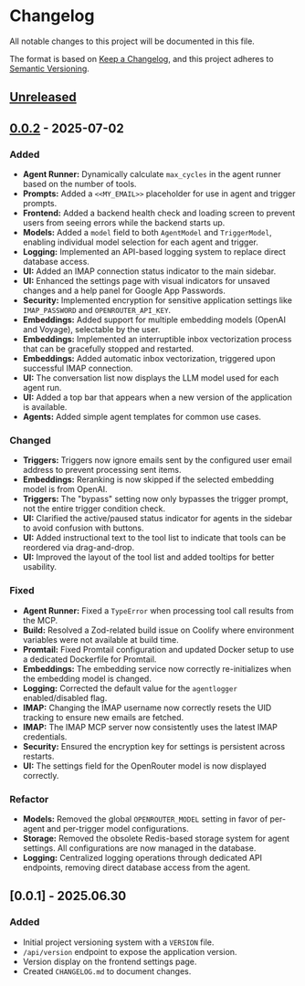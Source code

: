 # Changelog

All notable changes to this project will be documented in this file.

The format is based on [Keep a Changelog](https://keepachangelog.com/en/1.0.0/),
and this project adheres to [Semantic Versioning](https://semver.org/spec/v2.0.0.html).

## [Unreleased]

## [0.0.2] - 2025-07-02

### Added
- **Agent Runner:** Dynamically calculate `max_cycles` in the agent runner based on the number of tools.
- **Prompts:** Added a `<<MY_EMAIL>>` placeholder for use in agent and trigger prompts.
- **Frontend:** Added a backend health check and loading screen to prevent users from seeing errors while the backend starts up.
- **Models:** Added a `model` field to both `AgentModel` and `TriggerModel`, enabling individual model selection for each agent and trigger.
- **Logging:** Implemented an API-based logging system to replace direct database access.
- **UI:** Added an IMAP connection status indicator to the main sidebar.
- **UI:** Enhanced the settings page with visual indicators for unsaved changes and a help panel for Google App Passwords.
- **Security:** Implemented encryption for sensitive application settings like `IMAP_PASSWORD` and `OPENROUTER_API_KEY`.
- **Embeddings:** Added support for multiple embedding models (OpenAI and Voyage), selectable by the user.
- **Embeddings:** Implemented an interruptible inbox vectorization process that can be gracefully stopped and restarted.
- **Embeddings:** Added automatic inbox vectorization, triggered upon successful IMAP connection.
- **UI:** The conversation list now displays the LLM model used for each agent run.
- **UI:** Added a top bar that appears when a new version of the application is available.
- **Agents:** Added simple agent templates for common use cases.

### Changed
- **Triggers:** Triggers now ignore emails sent by the configured user email address to prevent processing sent items.
- **Embeddings:** Reranking is now skipped if the selected embedding model is from OpenAI.
- **Triggers:** The "bypass" setting now only bypasses the trigger prompt, not the entire trigger condition check.
- **UI:** Clarified the active/paused status indicator for agents in the sidebar to avoid confusion with buttons.
- **UI:** Added instructional text to the tool list to indicate that tools can be reordered via drag-and-drop.
- **UI:** Improved the layout of the tool list and added tooltips for better usability.

### Fixed
- **Agent Runner:** Fixed a `TypeError` when processing tool call results from the MCP.
- **Build:** Resolved a Zod-related build issue on Coolify where environment variables were not available at build time.
- **Promtail:** Fixed Promtail configuration and updated Docker setup to use a dedicated Dockerfile for Promtail.
- **Embeddings:** The embedding service now correctly re-initializes when the embedding model is changed.
- **Logging:** Corrected the default value for the `agentlogger` enabled/disabled flag.
- **IMAP:** Changing the IMAP username now correctly resets the UID tracking to ensure new emails are fetched.
- **IMAP:** The IMAP MCP server now consistently uses the latest IMAP credentials.
- **Security:** Ensured the encryption key for settings is persistent across restarts.
- **UI:** The settings field for the OpenRouter model is now displayed correctly.

### Refactor
- **Models:** Removed the global `OPENROUTER_MODEL` setting in favor of per-agent and per-trigger model configurations.
- **Storage:** Removed the obsolete Redis-based storage system for agent settings. All configurations are now managed in the database.
- **Logging:** Centralized logging operations through dedicated API endpoints, removing direct database access from the agent.

## [0.0.1] - 2025.06.30

### Added
- Initial project versioning system with a `VERSION` file.
- `/api/version` endpoint to expose the application version.
- Version display on the frontend settings page.
- Created `CHANGELOG.md` to document changes.

[Unreleased]: https://github.com/Itempass/mini-interns/compare/v0.0.2...HEAD
[0.0.2]: https://github.com/Itempass/mini-interns/compare/v0.0.1...v0.0.2 